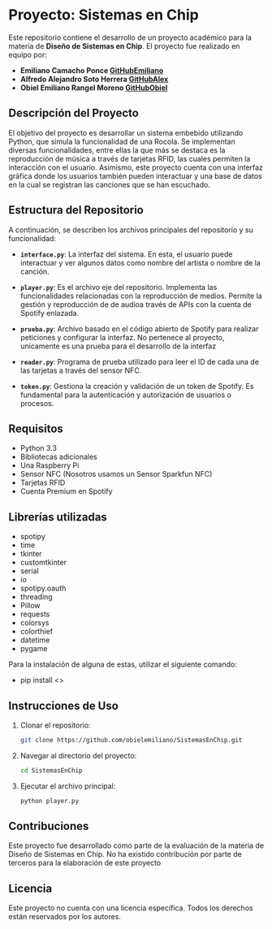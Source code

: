 # Proyecto: Sistemas en Chip

Este repositorio contiene el desarrollo de un proyecto académico para la materia de **Diseño de Sistemas en Chip**. El proyecto fue realizado en equipo por:

* **Emiliano Camacho Ponce [GitHubEmiliano](https://github.com/Emiliano1410)** 
* **Alfredo Alejandro Soto Herrera [GitHubAlex](https://github.com/AlejandroSH1)**
* **Obiel Emiliano Rangel Moreno [GitHubObiel](https://github.com/obielemiliano)**

## Descripción del Proyecto

El objetivo del proyecto es desarrollar un sistema embebido utilizando Python, que simula la funcionalidad de una Rocola. Se implementan diversas funcionalidades, entre ellas la que más se destaca es la reproducción de música a través de tarjetas RFID, las cuales permiten la interacción con el usuario. Asimismo, este proyecto cuenta con una interfaz gráfica donde los usuarios también pueden interactuar y una base de datos en la cual se registran las canciones que se han escuchado.

## Estructura del Repositorio

A continuación, se describen los archivos principales del repositorio y su funcionalidad:

* **`interface.py`**: La interfaz del sistema. En esta, el usuario puede interactuar y ver algunos datos como nombre del artista o nombre de la canción.

* **`player.py`**: Es el archivo eje del repositorio. Implementa las funcionalidades relacionadas con la reproducción de medios. Permite la gestión y reproducción de  de audioa través de APIs con la cuenta de Spotify enlazada.

* **`prueba.py`**: Archivo basado en el código abierto de Spotify para realizar peticiones y configurar la interfaz. No pertenece al proyecto, unicamente es una prueba para el desarrollo de la interfaz

* **`reader.py`**: Programa de prueba utilizado para leer el ID de cada una de las tarjetas a través del sensor NFC.

* **`token.py`**: Gestiona la creación y validación de un token de Spotify. Es fundamental para la autenticación y autorización de usuarios o procesos.

## Requisitos

* Python 3.3
* Bibliotecas adicionales 
* Una Raspberry Pi
* Sensor NFC (Nosotros usamos un Sensor Sparkfun NFC)
* Tarjetas RFID 
* Cuenta Premium en Spotify

## Librerías utilizadas

* spotipy
* time
* tkinter
* customtkinter
* serial 
* io
* spotipy.oauth
* threading
* Pillow
* requests
* colorsys
* colorthief
* datetime
* pygame

Para la instalación de alguna de estas, utilizar el siguiente comando:

* pip install <<nombre de la libreria>>

## Instrucciones de Uso

1. Clonar el repositorio:

   ```bash
   git clone https://github.com/obielemiliano/SistemasEnChip.git
   ```



2. Navegar al directorio del proyecto:

   ```bash
   cd SistemasEnChip
   ```



3. Ejecutar el archivo principal:

   ```bash
   python player.py
   ```



## Contribuciones

Este proyecto fue desarrollado como parte de la evaluación de la materia de Diseño de Sistemas en Chip. No ha existido contribución por parte de terceros para la elaboración de este proyecto

## Licencia

Este proyecto no cuenta con una licencia específica. Todos los derechos están reservados por los autores.



